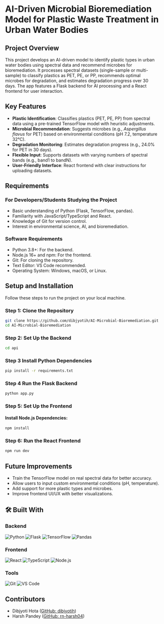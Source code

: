 # AI-Driven Microbial Bioremediation Model for Plastic Waste Treatment in Urban Water Bodies

## Project Overview
This project develops an AI-driven model to identify plastic types in urban water bodies using spectral data and recommend microbes for bioremediation. It processes spectral datasets (single-sample or multi-sample) to classify plastics as PET, PE, or PP, recommends optimal microbes for degradation, and estimates degradation progress over 30 days. The app features a Flask backend for AI processing and a React frontend for user interaction.

## Key Features
- **Plastic Identification**: Classifies plastics (PET, PE, PP) from spectral data using a pre-trained TensorFlow model with heuristic adjustments.
- **Microbial Recommendation**: Suggests microbes (e.g., *Aspergillus flavus* for PET) based on environmental conditions (pH 7.2, temperature 32°C).
- **Degradation Monitoring**: Estimates degradation progress (e.g., 24.0% for PET in 30 days).
- **Flexible Input**: Supports datasets with varying numbers of spectral bands (e.g., band1 to bandN).
- **User-Friendly Interface**: React frontend with clear instructions for uploading datasets.

## Requirements
### For Developers/Students Studying the Project
- Basic understanding of Python (Flask, TensorFlow, pandas).
- Familiarity with JavaScript/TypeScript and React.
- Knowledge of Git for version control.
- Interest in environmental science, AI, and bioremediation.

### Software Requirements
- Python 3.8+: For the backend.
- Node.js 16+ and npm: For the frontend.
- Git: For cloning the repository.
- Text Editor: VS Code recommended.
- Operating System: Windows, macOS, or Linux.

## Setup and Installation
Follow these steps to run the project on your local machine.

### Step 1: Clone the Repository
```bash
git clone https://github.com/dibjyotih/AI-Microbial-Bioremediation.git
cd AI-Microbial-Bioremediation
```
### Step 2: Set Up the Backend
```bash
cd api
```
### Step 3 Install Python Dependencies
```bash
pip install -r requirements.txt
```
### Step 4 Run the Flask Backend
```bash
python app.py
```
### Step 5: Set Up the Frontend
#### Install Node.js Dependencies:
```bash
npm install
```
### Step 6: Run the React Frontend
```bash
npm run dev
```
## Future Improvements
- Train the TensorFlow model on real spectral data for better accuracy.
- Allow users to input custom environmental conditions (pH, temperature).
- Add support for more plastic types and microbes.
- Improve frontend UI/UX with better visualizations.

## 🛠 Built With

### Backend
![Python](https://img.shields.io/badge/Python-3.8%2B-blue?logo=python)
![Flask](https://img.shields.io/badge/Flask-2.0%2B-lightgrey?logo=flask)
![TensorFlow](https://img.shields.io/badge/TensorFlow-2.0%2B-orange?logo=tensorflow)
![Pandas](https://img.shields.io/badge/Pandas-1.0%2B-blue?logo=pandas&logoColor=white)

### Frontend  
![React](https://img.shields.io/badge/React-18%2B-blue?logo=react)
![TypeScript](https://img.shields.io/badge/TypeScript-4.0%2B-blue?logo=typescript)
![Node.js](https://img.shields.io/badge/Node.js-16%2B-green?logo=node.js)

### Tools
![Git](https://img.shields.io/badge/Git-2.0%2B-orange?logo=git)
![VS Code](https://img.shields.io/badge/VS_Code-1.0%2B-blue?logo=visual-studio-code)
## Contributors
- Dibjyoti Hota ([GitHub: dibjyotih](https://github.com/dibjyotih))
- Harsh Pandey ([GitHub: rn-harsh04](https://github.com/rn-harsh04))

